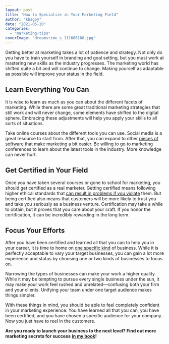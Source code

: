 ```yaml
---
layout: post
title: "How to Specialize in Your Marketing Field"
author: "kbagoy"
date: "2021-05-20"
categories: 
  - "marketing-tips"
coverImage: "dreamstime_s_111686188.jpg"
---
```


Getting better at marketing takes a lot of patience and strategy. Not only do you have to train yourself in branding and goal setting, but you must work at mastering new skills as the industry progresses. The marketing world has shifted quite a bit and will continue to change. Making yourself as adaptable as possible will improve your status in the field.

## **Learn Everything You Can**

It is wise to learn as much as you can about the different facets of marketing. While there are some great traditional marketing strategies that still work and will never change, some elements have shifted to the digital sphere. Embracing these adjustments will help you apply your skills to all sorts of situations.

Take online courses about the different tools you can use. Social media is a great resource to start from. After that, you can expand to other [pieces of software](https://www.managementstudyhq.com/10-major-reasons-why-students-need-to-study-marketing.html) that make marketing a bit easier. Be willing to go to marketing conferences to learn about the latest tools in the industry. More knowledge can never hurt.

## **Get Certified in Your Field**

Once you have taken several courses or gone to school for marketing, you should get certified as a real marketer. Getting certified means following higher ethical standards that [can result in problems if you violate](https://www.lucymcallisterlicensinglaw.com/professional-license-defense-process/defense/) them. But being certified also means that customers will be more likely to trust you and take you seriously as a business venture. Certification may take a while to obtain, but it proves that you care about your craft. If you honor the certification, it can be incredibly rewarding in the long term.

## **Focus Your Efforts**

After you have been certified and learned all that you can to help you in your career, it is time to home on [one specific kind](https://thefinancialbrand.com/60187/simplify-branch-marketing-operations/) of business. While it is perfectly acceptable to vary your target businesses, you can gain a lot more experience and status by choosing one or two kinds of businesses to focus on.

Narrowing the types of businesses can make your work a higher quality. While it may be tempting to pursue every single business under the sun, it may make your work feel rushed and unrelated—confusing both your firm and your clients. Unifying your team under one target audience makes things simpler.

With these things in mind, you should be able to feel completely confident in your marketing experience. You have learned all that you can, you have been certified, and you have chosen a specific audience for your company. Now you just have to reel in the customers.

**Are you ready to launch your business to the next level? Find out more marketing secrets for success** [**in my book**](https://go.katebagoy.com/ebook)**!**
